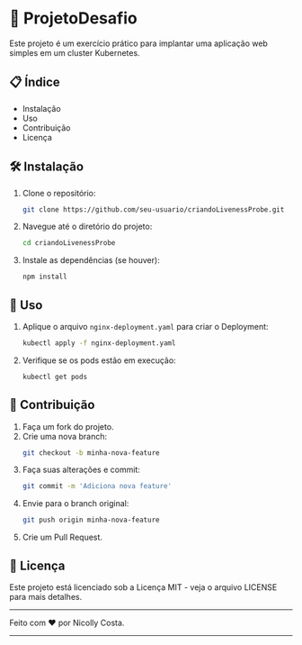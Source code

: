 # 🚀 ProjetoDesafio

Este projeto é um exercício prático para implantar uma aplicação web simples em um cluster Kubernetes.

## 📋 Índice

- Instalação
- Uso
- Contribuição
- Licença

## 🛠️ Instalação

1. Clone o repositório:
   ```bash
   git clone https://github.com/seu-usuario/criandoLivenessProbe.git
   ```
2. Navegue até o diretório do projeto:
   ```bash
   cd criandoLivenessProbe
   ```
3. Instale as dependências (se houver):
   ```bash
   npm install
   ```

## 🚀 Uso

1. Aplique o arquivo `nginx-deployment.yaml` para criar o Deployment:
   ```bash
   kubectl apply -f nginx-deployment.yaml
   ```
3. Verifique se os pods estão em execução:
   ```bash
   kubectl get pods
   ```

## 🤝 Contribuição

1. Faça um fork do projeto.
2. Crie uma nova branch:
   ```bash
   git checkout -b minha-nova-feature
   ```
3. Faça suas alterações e commit:
   ```bash
   git commit -m 'Adiciona nova feature'
   ```
4. Envie para o branch original:
   ```bash
   git push origin minha-nova-feature
   ```
5. Crie um Pull Request.

## 📄 Licença

Este projeto está licenciado sob a Licença MIT - veja o arquivo LICENSE para mais detalhes.

---

Feito com ❤️ por Nicolly Costa.

---
